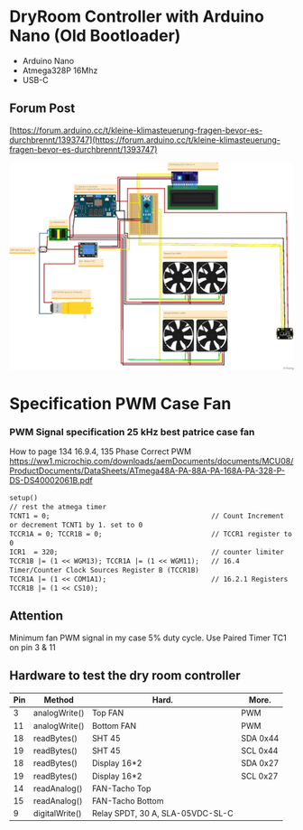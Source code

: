 # DryRoom Controller with Arduino Nano (Old Bootloader) 
- Arduino Nano
- Atmega328P 16Mhz
- USB-C

## Forum Post
[https://forum.arduino.cc/t/kleine-klimasteuerung-fragen-bevor-es-durchbrennt/1393747](https://forum.arduino.cc/t/kleine-klimasteuerung-fragen-bevor-es-durchbrennt/1393747)

![Trocknung_ArduinoNano_Steckplatine.png](fritzing/Trocknung_ArduinoNano_Steckplatine.png)

# Specification PWM Case Fan
### PWM Signal specification 25 kHz best patrice case fan

How to page 134 16.9.4, 135 Phase Correct PWM
https://ww1.microchip.com/downloads/aemDocuments/documents/MCU08/ProductDocuments/DataSheets/ATmega48A-PA-88A-PA-168A-PA-328-P-DS-DS40002061B.pdf



```
setup()
// rest the atmega timer
TCNT1 = 0;                                        // Count Increment or decrement TCNT1 by 1. set to 0
TCCR1A = 0; TCCR1B = 0;                           // TCCR1 register to 0
ICR1  = 320;                                      // counter limiter
TCCR1B |= (1 << WGM13); TCCR1A |= (1 << WGM11);   // 16.4 Timer/Counter Clock Sources Register B (TCCR1B)
TCCR1A |= (1 << COM1A1);                          // 16.2.1 Registers
TCCR1B |= (1 << CS10);
```

## Attention
Minimum fan PWM signal in my case 5% duty cycle. Use Paired Timer TC1 on pin 3 & 11


## Hardware to test the dry room controller

| Pin | Method         | Hard.                             | More.    |
|-----|----------------|-----------------------------------|----------|
| 3   | analogWrite()  | Top FAN                           | PWM      |
| 11  | analogWrite()  | Bottom FAN                        | PWM      |
| 18  | readBytes()    | SHT 45                            | SDA 0x44 |
| 19  | readBytes()    | SHT 45                            | SCL 0x44 |
| 18  | readBytes()    | Display 16*2                      | SDA 0x27 |
| 19  | readBytes()    | Display 16*2                      | SCL 0x27 |
| 14  | readAnalog()   | FAN-Tacho Top                     |          |
| 15  | readAnalog()   | FAN-Tacho Bottom                  |          |
| 9   | digitalWrite() | Relay SPDT, 30 A, SLA-05VDC-SL-C  |          |
